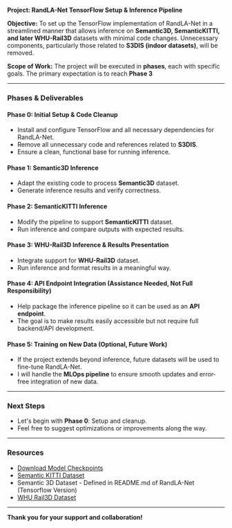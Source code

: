 **Project: RandLA-Net TensorFlow Setup & Inference Pipeline**

**Objective:**
To set up the TensorFlow implementation of RandLA-Net in a streamlined manner that allows inference on **Semantic3D, SemanticKITTI, and later WHU-Rail3D** datasets with minimal code changes. Unnecessary components, particularly those related to **S3DIS (indoor datasets)**, will be removed.

**Scope of Work:**
The project will be executed in **phases**, each with specific goals. The primary expectation is to reach **Phase 3**

---

### **Phases & Deliverables**

#### **Phase 0: Initial Setup & Code Cleanup**

- Install and configure TensorFlow and all necessary dependencies for RandLA-Net.
- Remove all unnecessary code and references related to **S3DIS**.
- Ensure a clean, functional base for running inference.

#### **Phase 1: Semantic3D Inference**

- Adapt the existing code to process **Semantic3D** dataset.
- Generate inference results and verify correctness.

#### **Phase 2: SemanticKITTI Inference**

- Modify the pipeline to support **SemanticKITTI** dataset.
- Run inference and compare outputs with expected results.

#### **Phase 3: WHU-Rail3D Inference & Results Presentation**

- Integrate support for **WHU-Rail3D** dataset.
- Run inference and format results in a meaningful way.

#### **Phase 4: API Endpoint Integration (Assistance Needed, Not Full Responsibility)**

- Help package the inference pipeline so it can be used as an **API endpoint**.
- The goal is to make results easily accessible but not require full backend/API development.

#### **Phase 5: Training on New Data (Optional, Future Work)**

- If the project extends beyond inference, future datasets will be used to fine-tune RandLA-Net.
- I will handle the **MLOps pipeline** to ensure smooth updates and error-free integration of new data.

---
### **Next Steps**

- Let's begin with **Phase 0**: Setup and cleanup.
- Feel free to suggest optimizations or improvements along the way.

---
### **Resources**

- [Download Model Checkpoints](https://drive.google.com/drive/folders/1iU8yviO3TP87-IexBXsu13g6NklwEkXB)
- [Semantic KITTI Dataset](https://semantic-kitti.org/dataset.html#download)
- Semantic 3D Dataset - Defined in README.md of RandLA-Net (Tensorflow Version)
- [WHU Rail3D Dataset](https://drive.google.com/drive/folders/1VRVSdApQ_As_A9OqHY7PP5HBKlDw9kcH)

---
**Thank you for your support and collaboration!**



